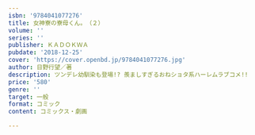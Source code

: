 ```yaml
---
isbn: '9784041077276'
title: 女神寮の寮母くん。　（２）
volume: ''
series: ''
publisher: ＫＡＤＯＫＷＡ
pubdate: '2018-12-25'
cover: 'https://cover.openbd.jp/9784041077276.jpg'
author: 日野行望／著
description: ツンデレ幼馴染も登場!? 羨ましすぎるおねショタ系ハーレムラブコメ!!
price: '580'
genre: ''
target: 一般
format: コミック
content: コミックス・劇画

---
```

